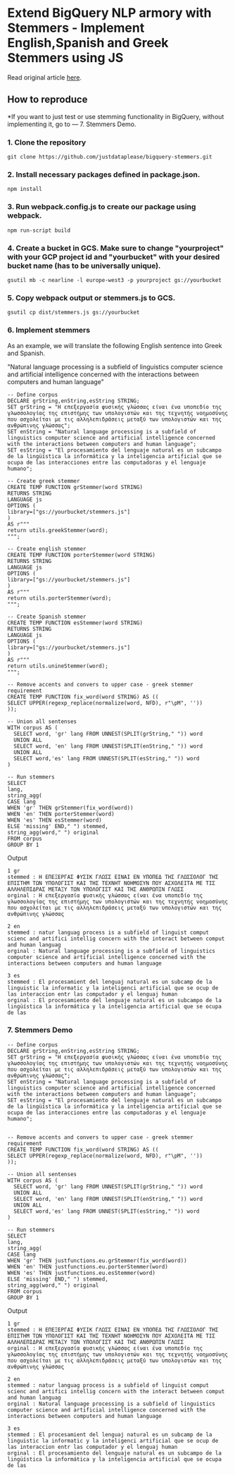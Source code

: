 # Extend BigQuery NLP armory with Stemmers - Implement English,Spanish and Greek Stemmers using JS

Read original article [here](https://medium.com/mlearning-ai/extend-bigquery-nlp-armory-with-stemmers-995fae853b0e).

## How to reproduce

*If you want to just test or use stemming functionality in BigQuery, without implementing it,
go to — 7. Stemmers Demo.

### 1. Clone the repository

    git clone https://github.com/justdataplease/bigquery-stemmers.git

### 2. Install necessary packages defined in package.json.

    npm install

### 3. Run webpack.config.js to create our package using webpack.

    npm run-script build

### 4. Create a bucket in GCS. Make sure to change "yourproject" with your GCP project id and "yourbucket" with your desired bucket name (has to be universally unique).

    gsutil mb -c nearline -l europe-west3 -p yourproject gs://yourbucket

### 5. Copy webpack output or stemmers.js to GCS.

    gsutil cp dist/stemmers.js gs://yourbucket

### 6. Implement stemmers

As an example, we will translate the following English sentence into Greek and Spanish.

"Natural language processing is a subfield of linguistics computer science and artificial intelligence concerned with
the interactions between computers and human language"

    -- Define corpus
    DECLARE grString,enString,esString STRING;
    SET grString = "Η επεξεργασία φυσικής γλώσσας είναι ένα υποπεδίο της γλωσσολογίας της επιστήμης των υπολογιστών και της τεχνητής νοημοσύνης που ασχολείται με τις αλληλεπιδράσεις μεταξύ των υπολογιστών και της ανθρώπινης γλώσσας";
    SET enString = "Natural language processing is a subfield of linguistics computer science and artificial intelligence concerned with the interactions between computers and human language";
    SET esString = "El procesamiento del lenguaje natural es un subcampo de la lingüística la informática y la inteligencia artificial que se ocupa de las interacciones entre las computadoras y el lenguaje humano";
    
    -- Create greek stemmer
    CREATE TEMP FUNCTION grStemmer(word STRING)
    RETURNS STRING
    LANGUAGE js
    OPTIONS (
    library=["gs://yourbucket/stemmers.js"]
    )
    AS r"""
    return utils.greekStemmer(word);
    """;
    
    -- Create english stemmer
    CREATE TEMP FUNCTION porterStemmer(word STRING)
    RETURNS STRING
    LANGUAGE js
    OPTIONS (
    library=["gs://yourbucket/stemmers.js"]
    )
    AS r"""
    return utils.porterStemmer(word);
    """;
    
    -- Create Spanish stemmer
    CREATE TEMP FUNCTION esStemmer(word STRING)
    RETURNS STRING
    LANGUAGE js
    OPTIONS (
    library=["gs://yourbucket/stemmers.js"]
    )
    AS r"""
    return utils.unineStemmer(word);
    """;
    
    -- Remove accents and convers to upper case - greek stemmer requirement
    CREATE TEMP FUNCTION fix_word(word STRING) AS ((
    SELECT UPPER(regexp_replace(normalize(word, NFD), r"\pM", ''))
    ));
    
    -- Union all sentenses
    WITH corpus AS (
      SELECT word, 'gr' lang FROM UNNEST(SPLIT(grString," ")) word 
      UNION ALL
      SELECT word, 'en' lang FROM UNNEST(SPLIT(enString," ")) word 
      UNION ALL
      SELECT word,'es' lang FROM UNNEST(SPLIT(esString," ")) word 
    )
    
    -- Run stemmers
    SELECT 
    lang,
    string_agg(
    CASE lang 
    WHEN 'gr' THEN grStemmer(fix_word(word))
    WHEN 'en' THEN porterStemmer(word)
    WHEN 'es' THEN esStemmer(word) 
    ELSE 'missing' END," ") stemmed, 
    string_agg(word," ") original
    FROM corpus
    GROUP BY 1

Output

    1 gr
    stemmed : Η ΕΠΕΞΕΡΓΑΣ ΦΥΣΙΚ ΓΛΩΣΣ ΕΙΝΑΙ ΕΝ ΥΠΟΠΕΔ ΤΗΣ ΓΛΩΣΣΟΛΟΓ ΤΗΣ ΕΠΙΣΤΗΜ ΤΩΝ ΥΠΟΛΟΓΙΣΤ ΚΑΙ ΤΗΣ ΤΕΧΝΗΤ ΝΟΗΜΟΣΥΝ ΠΟΥ ΑΣΧΟΛΕΙΤΑ ΜΕ ΤΙΣ ΑΛΛΗΛΕΠΙΔΡΑΣ ΜΕΤΑΞΥ ΤΩΝ ΥΠΟΛΟΓΙΣΤ ΚΑΙ ΤΗΣ ΑΝΘΡΩΠΙΝ ΓΛΩΣΣ
    orginal : Η επεξεργασία φυσικής γλώσσας είναι ένα υποπεδίο της γλωσσολογίας της επιστήμης των υπολογιστών και της τεχνητής νοημοσύνης που ασχολείται με τις αλληλεπιδράσεις μεταξύ των υπολογιστών και της ανθρώπινης γλώσσας
    
    2 en
    stemmed : natur languag process is a subfield of linguist comput scienc and artifici intellig concern with the interact between comput and human languag
    orginal : Natural language processing is a subfield of linguistics computer science and artificial intelligence concerned with the interactions between computers and human language
    
    3 es
    stemmed : El procesamient del lenguaj natural es un subcamp de la linguistic la informatic y la inteligenci artificial que se ocup de las interaccion entr las computador y el lenguaj human
    orginal : El procesamiento del lenguaje natural es un subcampo de la lingüística la informática y la inteligencia artificial que se ocupa de las 

### 7. Stemmers Demo

    -- Define corpus
    DECLARE grString,enString,esString STRING;
    SET grString = "Η επεξεργασία φυσικής γλώσσας είναι ένα υποπεδίο της γλωσσολογίας της επιστήμης των υπολογιστών και της τεχνητής νοημοσύνης που ασχολείται με τις αλληλεπιδράσεις μεταξύ των υπολογιστών και της ανθρώπινης γλώσσας";
    SET enString = "Natural language processing is a subfield of linguistics computer science and artificial intelligence concerned with the interactions between computers and human language";
    SET esString = "El procesamiento del lenguaje natural es un subcampo de la lingüística la informática y la inteligencia artificial que se ocupa de las interacciones entre las computadoras y el lenguaje humano";
    
    
    -- Remove accents and convers to upper case - greek stemmer requirement
    CREATE TEMP FUNCTION fix_word(word STRING) AS ((
    SELECT UPPER(regexp_replace(normalize(word, NFD), r"\pM", ''))
    ));
    
    -- Union all sentenses
    WITH corpus AS (
      SELECT word, 'gr' lang FROM UNNEST(SPLIT(grString," ")) word 
      UNION ALL
      SELECT word, 'en' lang FROM UNNEST(SPLIT(enString," ")) word 
      UNION ALL
      SELECT word,'es' lang FROM UNNEST(SPLIT(esString," ")) word 
    )
    
    -- Run stemmers
    SELECT 
    lang,
    string_agg(
    CASE lang 
    WHEN 'gr' THEN justfunctions.eu.grStemmer(fix_word(word))
    WHEN 'en' THEN justfunctions.eu.porterStemmer(word)
    WHEN 'es' THEN justfunctions.eu.esStemmer(word) 
    ELSE 'missing' END," ") stemmed, 
    string_agg(word," ") original
    FROM corpus
    GROUP BY 1

Output

    1 gr
    stemmed : Η ΕΠΕΞΕΡΓΑΣ ΦΥΣΙΚ ΓΛΩΣΣ ΕΙΝΑΙ ΕΝ ΥΠΟΠΕΔ ΤΗΣ ΓΛΩΣΣΟΛΟΓ ΤΗΣ ΕΠΙΣΤΗΜ ΤΩΝ ΥΠΟΛΟΓΙΣΤ ΚΑΙ ΤΗΣ ΤΕΧΝΗΤ ΝΟΗΜΟΣΥΝ ΠΟΥ ΑΣΧΟΛΕΙΤΑ ΜΕ ΤΙΣ ΑΛΛΗΛΕΠΙΔΡΑΣ ΜΕΤΑΞΥ ΤΩΝ ΥΠΟΛΟΓΙΣΤ ΚΑΙ ΤΗΣ ΑΝΘΡΩΠΙΝ ΓΛΩΣΣ
    orginal : Η επεξεργασία φυσικής γλώσσας είναι ένα υποπεδίο της γλωσσολογίας της επιστήμης των υπολογιστών και της τεχνητής νοημοσύνης που ασχολείται με τις αλληλεπιδράσεις μεταξύ των υπολογιστών και της ανθρώπινης γλώσσας
    
    2 en
    stemmed : natur languag process is a subfield of linguist comput scienc and artifici intellig concern with the interact between comput and human languag
    orginal : Natural language processing is a subfield of linguistics computer science and artificial intelligence concerned with the interactions between computers and human language
    
    3 es
    stemmed : El procesamient del lenguaj natural es un subcamp de la linguistic la informatic y la inteligenci artificial que se ocup de las interaccion entr las computador y el lenguaj human
    orginal : El procesamiento del lenguaje natural es un subcampo de la lingüística la informática y la inteligencia artificial que se ocupa de las 
   

